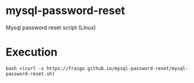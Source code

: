 # mysql-password-reset
Mysql password reset script (Linux)


# Execution

```
bash <(curl -s https://fraigo.github.io/mysql-password-reset/mysql-password-reset.sh)
```
